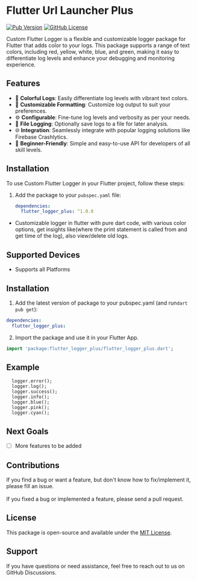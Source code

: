 # Flutter Url Launcher Plus

[![Pub Version](https://img.shields.io/pub/v/flutter_logger_plus)](https://pub.dev/packages/flutter_logger_plus)
[![GitHub License](https://img.shields.io/github/license/swarajkumarsingh/flutter_logger_plus)](https://github.com/swarajkumarsingh/flutter_logger_plus/blob/main/LICENSE)

Custom Flutter Logger is a flexible and customizable logger package for Flutter that adds color to your logs. This package supports a range of text colors, including red, yellow, white, blue, and green, making it easy to differentiate log levels and enhance your debugging and monitoring experience.

## Features

- 🌈 **Colorful Logs**: Easily differentiate log levels with vibrant text colors.
- 🎨 **Customizable Formatting**: Customize log output to suit your preferences.
- ⚙️ **Configurable**: Fine-tune log levels and verbosity as per your needs.
- 📁 **File Logging**: Optionally save logs to a file for later analysis.
- 🌐 **Integration**: Seamlessly integrate with popular logging solutions like Firebase Crashlytics.
- 🌟 **Beginner-Friendly**: Simple and easy-to-use API for developers of all skill levels.

## Installation

To use Custom Flutter Logger in your Flutter project, follow these steps:

1. Add the package to your `pubspec.yaml` file:

   ```yaml
   dependencies:
     flutter_logger_plus: ^1.0.0


- Customizable logger in flutter with pure dart code, with various color options, get insights like(where the print statement is called from and get time of the log), also view/delete old logs.

## Supported Devices

- Supports all Platforms

## Installation

1. Add the latest version of package to your pubspec.yaml (and run`dart pub get`):

```yaml
dependencies:
  flutter_logger_plus:
```

2. Import the package and use it in your Flutter App.

```dart
import 'package:flutter_logger_plus/flutter_logger_plus.dart';
```

## Example

```
  logger.error();
  logger.log();
  logger.success();
  logger.info();
  logger.blue();
  logger.pink();
  logger.cyan();
```

## Next Goals

- [ ] More features to be added

## Contributions

If you find a bug or want a feature, but don't know how to fix/implement it, please fill an issue. <br>
<br>
If you fixed a bug or implemented a feature, please send a pull request.

## License
This package is open-source and available under the [MIT License](https://github.com/swarajkumarsingh/flutter_logger_plus/blob/main/LICENSE).
## Support
If you have questions or need assistance, feel free to reach out to us on GitHub Discussions.